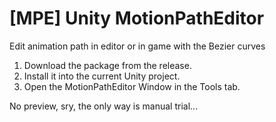 # [MPE] Unity MotionPathEditor
Edit animation path in editor or in game with the Bezier curves

1. Download the package from the release.
2. Install it into the current Unity project.
3. Open the MotionPathEditor Window in the Tools tab.

No preview, sry, the only way is manual trial...
